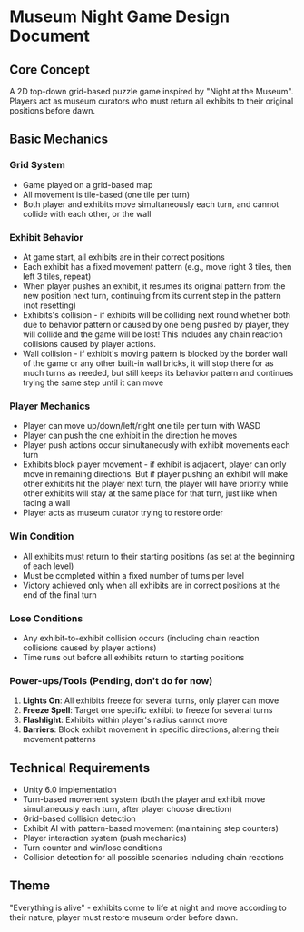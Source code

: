 # Museum Night Game Design Document

## Core Concept
A 2D top-down grid-based puzzle game inspired by "Night at the Museum". Players act as museum curators who must return all exhibits to their original positions before dawn.

## Basic Mechanics

### Grid System
- Game played on a grid-based map
- All movement is tile-based (one tile per turn)
- Both player and exhibits move simultaneously each turn, and cannot collide with each other, or the wall

### Exhibit Behavior
- At game start, all exhibits are in their correct positions
- Each exhibit has a fixed movement pattern (e.g., move right 3 tiles, then left 3 tiles, repeat)
- When player pushes an exhibit, it resumes its original pattern from the new position next turn, continuing from its current step in the pattern (not resetting)
- Exhibits's collision - if exhibits will be colliding next round whether both due to behavior pattern or caused by one being pushed by player, they will collide and the game will be lost! This includes any chain reaction collisions caused by player actions.
- Wall collision - if exhibit's moving pattern is blocked by the border wall of the game or any other built-in wall bricks, it will stop there for as much turns as needed, but still keeps its behavior pattern and continues trying the same step until it can move

### Player Mechanics
- Player can move up/down/left/right one tile per turn with WASD
- Player can push the one exhibit in the direction he moves
- Player push actions occur simultaneously with exhibit movements each turn
- Exhibits block player movement - if exhibit is adjacent, player can only move in remaining directions. But if player pushing an exhibit will make other exhibits hit the player next turn, the player will have priority while other exhibits will stay at the same place for that turn, just like when facing a wall
- Player acts as museum curator trying to restore order

### Win Condition
- All exhibits must return to their starting positions (as set at the beginning of each level)
- Must be completed within a fixed number of turns per level
- Victory achieved only when all exhibits are in correct positions at the end of the final turn

### Lose Conditions
- Any exhibit-to-exhibit collision occurs (including chain reaction collisions caused by player actions)
- Time runs out before all exhibits return to starting positions

### Power-ups/Tools (Pending, don't do for now)
1. **Lights On**: All exhibits freeze for several turns, only player can move
2. **Freeze Spell**: Target one specific exhibit to freeze for several turns
3. **Flashlight**: Exhibits within player's radius cannot move
4. **Barriers**: Block exhibit movement in specific directions, altering their movement patterns

## Technical Requirements
- Unity 6.0 implementation
- Turn-based movement system (both the player and exhibit move simultaneously each turn, after player choose direction)
- Grid-based collision detection
- Exhibit AI with pattern-based movement (maintaining step counters)
- Player interaction system (push mechanics)
- Turn counter and win/lose conditions
- Collision detection for all possible scenarios including chain reactions

## Theme
"Everything is alive" - exhibits come to life at night and move according to their nature, player must restore museum order before dawn.